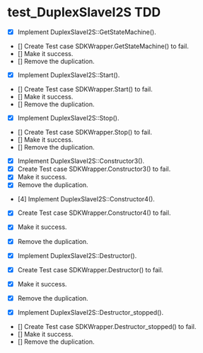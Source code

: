 # test_DuplexSlaveI2S TDD
- [x] Implement DuplexSlaveI2S::GetStateMachine(). 
- [] Create Test case SDKWrapper.GetStateMachine() to fail. 
- [] Make it success. 
- [] Remove the duplication. 

- [x] Implement DuplexSlaveI2S::Start(). 
- [] Create Test case SDKWrapper.Start() to fail. 
- [] Make it success. 
- [] Remove the duplication. 

- [x] Implement DuplexSlaveI2S::Stop(). 
- [] Create Test case SDKWrapper.Stop() to fail. 
- [] Make it success. 
- [] Remove the duplication. 

- [x] Implement DuplexSlaveI2S::Constructor3(). 
- [x] Create Test case SDKWrapper.Constructor3() to fail. 
- [x] Make it success. 
- [x] Remove the duplication. 

- [4] Implement DuplexSlaveI2S::Constructor4(). 
- [x] Create Test case SDKWrapper.Constructor4() to fail. 
- [x] Make it success. 
- [x] Remove the duplication. 

- [x] Implement DuplexSlaveI2S::Destructor(). 
- [x] Create Test case SDKWrapper.Destructor() to fail. 
- [x] Make it success. 
- [x] Remove the duplication. 

- [x] Implement DuplexSlaveI2S::Destructor_stopped(). 
- [] Create Test case SDKWrapper.Destructor_stopped() to fail. 
- [] Make it success. 
- [] Remove the duplication. 

